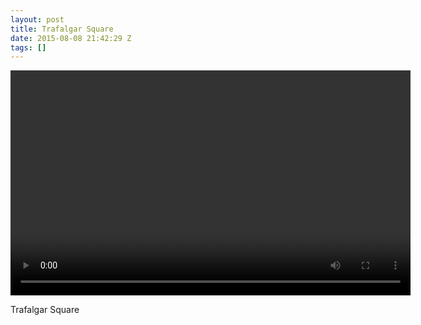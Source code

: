```yaml
---
layout: post
title: Trafalgar Square
date: 2015-08-08 21:42:29 Z
tags: []
---
```

<video width="640" height="360" autoplay="autoplay" controls="controls"><source src="/media/2015/08/126202652533.mp4" type="video/mp4></video>

Trafalgar Square
